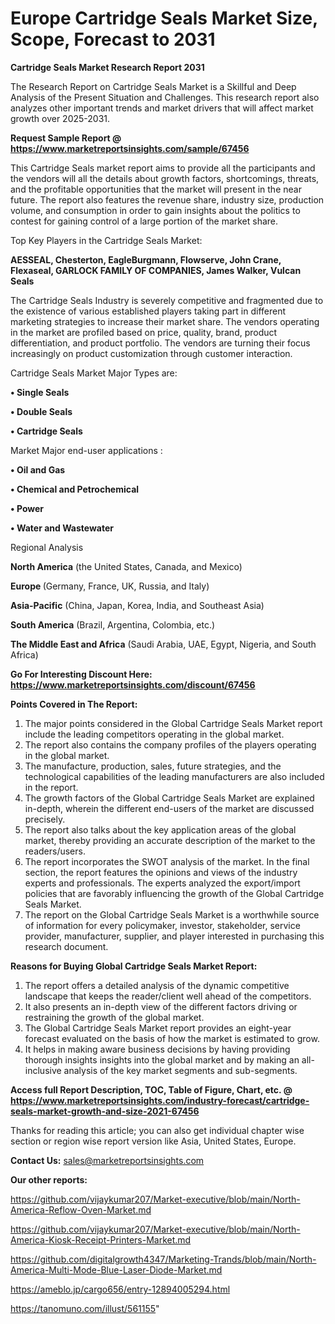 # Europe Cartridge Seals Market Size, Scope, Forecast to 2031

<strong>Cartridge Seals Market Research Report 2031</strong>

The Research Report on Cartridge Seals Market is a Skillful and Deep Analysis of the Present Situation and Challenges. This research report also analyzes other important trends and market drivers that will affect market growth over 2025-2031.

<strong>Request Sample Report @ <a href=https://www.marketreportsinsights.com/sample/67456>https://www.marketreportsinsights.com/sample/67456</a></strong>

This Cartridge Seals market report aims to provide all the participants and the vendors will all the details about growth factors, shortcomings, threats, and the profitable opportunities that the market will present in the near future. The report also features the revenue share, industry size, production volume, and consumption in order to gain insights about the politics to contest for gaining control of a large portion of the market share.

Top Key Players in the Cartridge Seals Market:

<strong>AESSEAL, Chesterton, EagleBurgmann, Flowserve, John Crane, Flexaseal, GARLOCK FAMILY OF COMPANIES, James Walker, Vulcan Seals</strong>

The Cartridge Seals Industry is severely competitive and fragmented due to the existence of various established players taking part in different marketing strategies to increase their market share. The vendors operating in the market are profiled based on price, quality, brand, product differentiation, and product portfolio. The vendors are turning their focus increasingly on product customization through customer interaction.

Cartridge Seals Market Major Types are:

<strong>• Single Seals

• Double Seals

• Cartridge Seals</strong>

Market Major end-user applications :

<strong>• Oil and Gas

• Chemical and Petrochemical

• Power

• Water and Wastewater</strong>

Regional Analysis

</u><strong><b>North America</b></strong> (the United States, Canada, and Mexico)

<strong><b>Europe </b></strong>(Germany, France, UK, Russia, and Italy)

<strong><b>Asia-Pacific</b></strong> (China, Japan, Korea, India, and Southeast Asia)

<strong><b>South America</b></strong> (Brazil, Argentina, Colombia, etc.)

<strong><b>The Middle East and Africa</b></strong> (Saudi Arabia, UAE, Egypt, Nigeria, and South Africa)

<strong>Go For Interesting Discount Here: <a href=https://www.marketreportsinsights.com/discount/67456>https://www.marketreportsinsights.com/discount/67456</a></strong>

<strong>Points Covered in The Report:</strong>
<ol>
  <li>The major points considered in the Global Cartridge Seals Market report include the leading competitors operating in the global market.</li>
  <li>The report also contains the company profiles of the players operating in the global market.</li>
  <li>The manufacture, production, sales, future strategies, and the technological capabilities of the leading manufacturers are also included in the report.</li>
  <li>The growth factors of the Global Cartridge Seals Market are explained in-depth, wherein the different end-users of the market are discussed precisely.</li>
  <li>The report also talks about the key application areas of the global market, thereby providing an accurate description of the market to the readers/users.</li>
  <li>The report incorporates the SWOT analysis of the market. In the final section, the report features the opinions and views of the industry experts and professionals. The experts analyzed the export/import policies that are favorably influencing the growth of the Global Cartridge Seals Market.</li>
  <li>The report on the Global Cartridge Seals Market is a worthwhile source of information for every policymaker, investor, stakeholder, service provider, manufacturer, supplier, and player interested in purchasing this research document.</li>
</ol>
<strong>Reasons for Buying Global Cartridge Seals Market Report:</strong>

<ol>
  <li>The report offers a detailed analysis of the dynamic competitive landscape that keeps the reader/client well ahead of the competitors.</li>
  <li>It also presents an in-depth view of the different factors driving or restraining the growth of the global market.</li>
  <li>The Global Cartridge Seals Market report provides an eight-year forecast evaluated on the basis of how the market is estimated to grow.</li>
  <li>It helps in making aware business decisions by having providing thorough insights insights into the global market and by making an all-inclusive analysis of the key market segments and sub-segments.</li>
</ol>
<strong>Access full Report Description, TOC, Table of Figure, Chart, etc. @ <a href=https://www.marketreportsinsights.com/industry-forecast/cartridge-seals-market-growth-and-size-2021-67456>https://www.marketreportsinsights.com/industry-forecast/cartridge-seals-market-growth-and-size-2021-67456</a></strong>


Thanks for reading this article; you can also get individual chapter wise section or region wise report version like Asia, United States, Europe.

<strong>Contact Us:</strong>
sales@marketreportsinsights.com

<strong>Our other reports:</strong>

<a href=https://github.com/vijaykumar207/Market-executive/blob/main/North-America-Reflow-Oven-Market.md>https://github.com/vijaykumar207/Market-executive/blob/main/North-America-Reflow-Oven-Market.md</a>

<a href=https://github.com/vijaykumar207/Market-executive/blob/main/North-America-Kiosk-Receipt-Printers-Market.md>https://github.com/vijaykumar207/Market-executive/blob/main/North-America-Kiosk-Receipt-Printers-Market.md</a>

<a href=https://github.com/digitalgrowth4347/Marketing-Trands/blob/main/North-America-Multi-Mode-Blue-Laser-Diode-Market.md>https://github.com/digitalgrowth4347/Marketing-Trands/blob/main/North-America-Multi-Mode-Blue-Laser-Diode-Market.md</a>

<a href=https://ameblo.jp/cargo656/entry-12894005294.html>https://ameblo.jp/cargo656/entry-12894005294.html</a>

<a href=https://tanomuno.com/illust/561155>https://tanomuno.com/illust/561155</a>"
